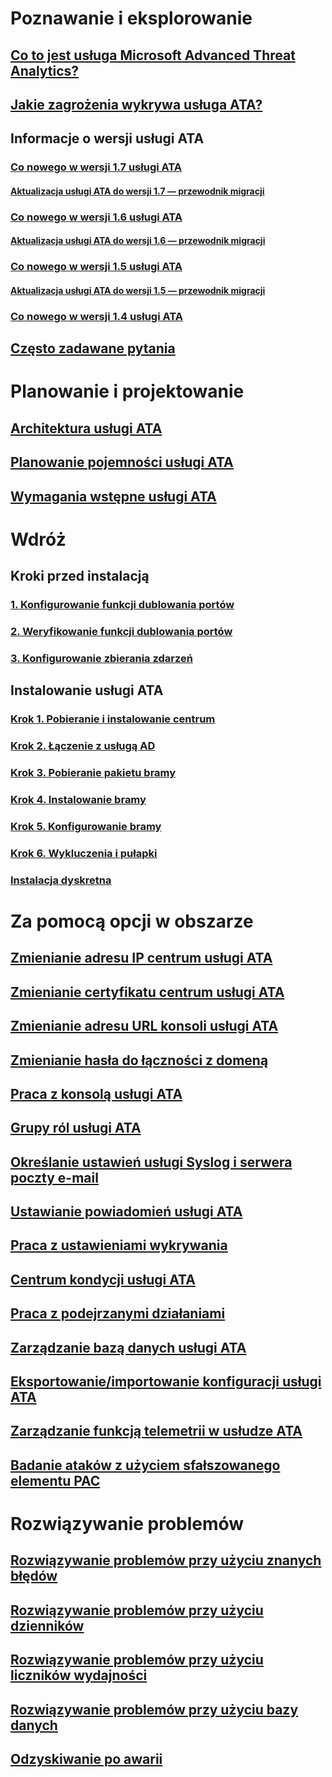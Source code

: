 # Poznawanie i eksplorowanie
## [Co to jest usługa Microsoft Advanced Threat Analytics?](what-is-ata.md)
## [Jakie zagrożenia wykrywa usługa ATA?](ata-threats.md)
## Informacje o wersji usługi ATA
### [Co nowego w wersji 1.7 usługi ATA](whats-new-version-1.7.md)
#### [Aktualizacja usługi ATA do wersji 1.7 — przewodnik migracji](ata-update-1.7-migration-guide.md)
### [Co nowego w wersji 1.6 usługi ATA](whats-new-version-1.6.md)
#### [Aktualizacja usługi ATA do wersji 1.6 — przewodnik migracji](ata-update-1.6-migration-guide.md)
### [Co nowego w wersji 1.5 usługi ATA](whats-new-version-1.5.md)
#### [Aktualizacja usługi ATA do wersji 1.5 — przewodnik migracji](ata-update-1.5-migration-guide.md)
### [Co nowego w wersji 1.4 usługi ATA](whats-new-version-1.4.md)
## [Często zadawane pytania](ata-technical-faq.md)
# Planowanie i projektowanie
## [Architektura usługi ATA](/advanced-threat-analytics/plan-design/ata-architecture)
## [Planowanie pojemności usługi ATA](/advanced-threat-analytics/plan-design/ata-capacity-planning)
## [Wymagania wstępne usługi ATA](/advanced-threat-analytics/plan-design/ata-prerequisites)
# Wdróż
## Kroki przed instalacją
### [1. Konfigurowanie funkcji dublowania portów](/advanced-threat-analytics/deploy-use/configure-port-mirroring)
### [2. Weryfikowanie funkcji dublowania portów](/advanced-threat-analytics/deploy-use/validate-port-mirroring)
### [3. Konfigurowanie zbierania zdarzeń](/advanced-threat-analytics/deploy-use/configure-event-collection)
## Instalowanie usługi ATA
### [Krok 1. Pobieranie i instalowanie centrum](/advanced-threat-analytics/deploy-use/install-ata-step1)
### [Krok 2. Łączenie z usługą AD](/advanced-threat-analytics/deploy-use/install-ata-step2)
### [Krok 3. Pobieranie pakietu bramy](/advanced-threat-analytics/deploy-use/install-ata-step3)
### [Krok 4. Instalowanie bramy](/advanced-threat-analytics/deploy-use/install-ata-step4)
### [Krok 5. Konfigurowanie bramy](/advanced-threat-analytics/deploy-use/install-ata-step5)
### [Krok 6. Wykluczenia i pułapki](/advanced-threat-analytics/deploy-use/install-ata-step6)
### [Instalacja dyskretna](/advanced-threat-analytics/deploy-use/ata-silent-installation)
# Za pomocą opcji w obszarze
## [Zmienianie adresu IP centrum usługi ATA](/advanced-threat-analytics/deploy-use/modifying-ata-config-centerip)
## [Zmienianie certyfikatu centrum usługi ATA](/advanced-threat-analytics/deploy-use/modifying-ata-config-centercert)
## [Zmienianie adresu URL konsoli usługi ATA](/advanced-threat-analytics/deploy-use/modifying-ata-config-consoleurl)
## [Zmienianie hasła do łączności z domeną](/advanced-threat-analytics/deploy-use/modifying-ata-config-dcpassword)
## [Praca z konsolą usługi ATA](/advanced-threat-analytics/deploy-use/working-with-ata-console)
## [Grupy ról usługi ATA](/advanced-threat-analytics/deploy-use/ata-role-groups)
## [Określanie ustawień usługi Syslog i serwera poczty e-mail](/advanced-threat-analytics/deploy-use/setting-syslog-email-server-settings)
## [Ustawianie powiadomień usługi ATA](/advanced-threat-analytics/deploy-use/setting-ata-alerts)
## [Praca z ustawieniami wykrywania](/advanced-threat-analytics/deploy-use/working-with-detection-settings)
## [Centrum kondycji usługi ATA](/advanced-threat-analytics/deploy-use/ata-health-center)
## [Praca z podejrzanymi działaniami](/advanced-threat-analytics/deploy-use/working-with-suspicious-activities)
## [Zarządzanie bazą danych usługi ATA](/advanced-threat-analytics/deploy-use/ata-database-management)
## [Eksportowanie/importowanie konfiguracji usługi ATA](/advanced-threat-analytics/deploy-use/ata-configuration-file)
## [Zarządzanie funkcją telemetrii w usłudze ATA](/advanced-threat-analytics/deploy-use/manage-telemetry-settings)
## [Badanie ataków z użyciem sfałszowanego elementu PAC](/use-case-forged-pac)
# Rozwiązywanie problemów
## [Rozwiązywanie problemów przy użyciu znanych błędów](/advanced-threat-analytics/troubleshoot/troubleshooting-ata-known-errors)
## [Rozwiązywanie problemów przy użyciu dzienników](/advanced-threat-analytics/troubleshoot/troubleshooting-ata-using-logs)
## [Rozwiązywanie problemów przy użyciu liczników wydajności](/advanced-threat-analytics/troubleshoot/troubleshooting-ata-using-perf-counters)
## [Rozwiązywanie problemów przy użyciu bazy danych](/advanced-threat-analytics/troubleshoot/troubleshooting-ata-using-ata-database)
## [Odzyskiwanie po awarii](/advanced-threat-analytics/troubleshoot/disaster-recovery)
